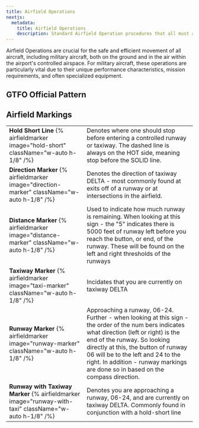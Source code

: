 ```yaml
---
title: Airfield Operations
nextjs:
  metadata:
    title: Airfield Operations
    description: Standard Airfield Operation procedures that all must abide to ensure safe flight operations while over land.
---
```


Airfield Operations are crucial for the safe and efficient movement of all aircraft, including military aircraft, both on the ground and in the air within the airport's controlled airspace. For military aircraft, these operations are particularly vital due to their unique performance characteristics, mission requirements, and often specialized equipment.

## GTFO Official Pattern

## Airfield Markings

|                                                                                                        |                                                                                                                                                                                                                                                                                                                                            |
| ------------------------------------------------------------------------------------------------------ | ------------------------------------------------------------------------------------------------------------------------------------------------------------------------------------------------------------------------------------------------------------------------------------------------------------------------------------------ |
| **Hold Short Line** {% airfieldmarker image="hold-short" className="w-auto h-1/8" /%}                  | Denotes where one should stop before entering a controlled runway or taxiway. The dashed line is always on the HOT side, meaning stop before the SOLID line.                                                                                                                                                                               |
| **Direction Marker** {% airfieldmarker image="direction-marker" className="w-auto h-1/8" /%}           | Denotes the direction of taxiway DELTA - most commonly found at exits off of a runway or at intersections in the airfield.                                                                                                                                                                                                                 |
| **Distance Marker** {% airfieldmarker image="distance-marker" className="w-auto h-1/8" /%}             | Used to indicate how much runway is remaining. When looking at this sign - the "5" indicates there is 5000 feet of runway left before you reach the button, or end, of the runway. These will be found on the left and right thresholds of the runways                                                                                     |
| **Taxiway Marker** {% airfieldmarker image="taxi-marker" className="w-auto h-1/8" /%}                  | Incidates that you are currently on taxiway DELTA                                                                                                                                                                                                                                                                                          |
| **Runway Marker** {% airfieldmarker image="runway-marker" className="w-auto h-1/8" /%}                 | Approaching a runway, 06-24. Further - when looking at this sign - the order of the num bers indicates what direction (left or right) is the end of the runway. So looking directly at this, the button of runway 06 will be to the left and 24 to the right. In addition - runway markings are done so in based on the compass direction. |
| **Runway with Taxiway Marker** {% airfieldmarker image="runway-with-taxi" className="w-auto h-1/8" /%} | Denotes you are approaching a runway, 06-24, and are currently on taxiway DELTA. Commonly found in conjunction with a hold-short line                                                                                                                                                                                                      |
